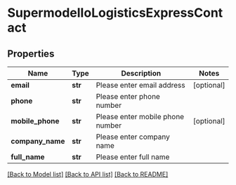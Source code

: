 # SupermodelIoLogisticsExpressContact

## Properties
Name | Type | Description | Notes
------------ | ------------- | ------------- | -------------
**email** | **str** | Please enter email address | [optional] 
**phone** | **str** | Please enter phone number | 
**mobile_phone** | **str** | Please enter mobile phone number | [optional] 
**company_name** | **str** | Please enter company name | 
**full_name** | **str** | Please enter full name | 

[[Back to Model list]](../README.md#documentation-for-models) [[Back to API list]](../README.md#documentation-for-api-endpoints) [[Back to README]](../README.md)

